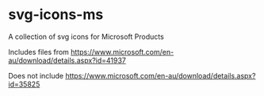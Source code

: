 # svg-icons-ms
A collection of svg icons for Microsoft Products


Includes files from
https://www.microsoft.com/en-au/download/details.aspx?id=41937



Does not include
https://www.microsoft.com/en-au/download/details.aspx?id=35825